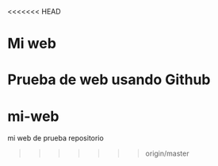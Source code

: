 <<<<<<< HEAD
# Mi web

Prueba de web usando Github
=======
# mi-web
mi web de prueba repositorio
>>>>>>> origin/master

